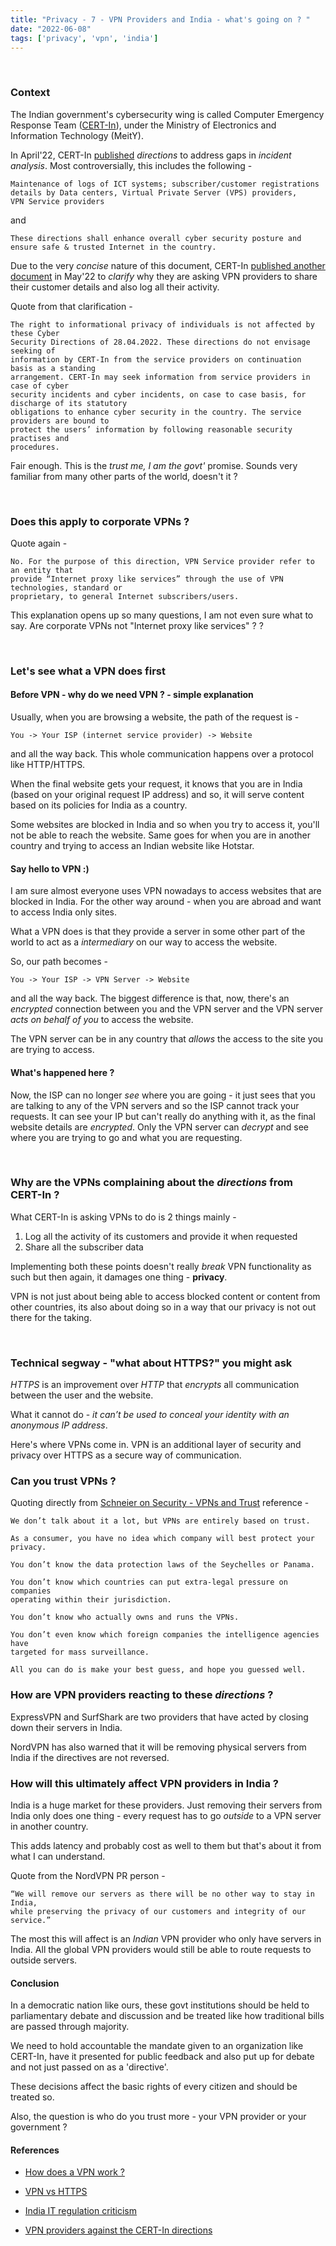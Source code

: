 ```yaml
---
title: "Privacy - 7 - VPN Providers and India - what's going on ? "
date: "2022-06-08"
tags: ['privacy', 'vpn', 'india']
---
```

<br />

### Context

The Indian government's cybersecurity wing is called Computer Emergency Response Team (<a href="https://cert-in.org.in/" target="_blank">CERT-In</a>), under the Ministry of Electronics and Information Technology (MeitY).

In April'22, CERT-In <a href="https://www.pib.gov.in/PressReleasePage.aspx?PRID=1820904" target="_blank">published</a> _directions_ to address gaps in _incident analysis_.  Most controversially, this includes the following - 

    Maintenance of logs of ICT systems; subscriber/customer registrations 
    details by Data centers, Virtual Private Server (VPS) providers, 
    VPN Service providers

and

    These directions shall enhance overall cyber security posture and 
    ensure safe & trusted Internet in the country.

Due to the very _concise_ nature of this document, CERT-In <a href="https://www.cert-in.org.in/PDF/FAQs_on_CyberSecurityDirections_May2022.pdf" target="_blank">published another document</a> in May'22 to _clarify_ why they are asking VPN providers to share their customer details and also log all their activity.

Quote from that clarification -

    The right to informational privacy of individuals is not affected by these Cyber
    Security Directions of 28.04.2022. These directions do not envisage seeking of
    information by CERT-In from the service providers on continuation basis as a standing
    arrangement. CERT-In may seek information from service providers in case of cyber
    security incidents and cyber incidents, on case to case basis, for discharge of its statutory
    obligations to enhance cyber security in the country. The service providers are bound to
    protect the users’ information by following reasonable security practises and
    procedures.

Fair enough. This is the _trust me, I am the govt'_ promise. Sounds very familiar from many other parts of the world, doesn't it ?    

<br />

### Does this apply to corporate VPNs ? 

Quote again -

    No. For the purpose of this direction, VPN Service provider refer to an entity that
    provide “Internet proxy like services” through the use of VPN technologies, standard or
    proprietary, to general Internet subscribers/users.

This explanation opens up so many questions, I am not even sure what to say. Are corporate VPNs not "Internet proxy like services" ? ?   

<br />

### Let's see what a VPN does first

#### Before VPN - why do we need VPN ? - simple explanation

Usually, when you are browsing a website, the path of the request is -

    You -> Your ISP (internet service provider) -> Website

and all the way back. This whole communication happens over a protocol like HTTP/HTTPS.  

When the final website gets your request, it knows that you are in India (based on your original request IP address) and so, it will serve content based on its policies for India as a country.

Some websites are blocked in India and so when you try to access it, you'll not be able to reach the website.  Same goes for when you are in another country and trying to access an Indian website like Hotstar.

#### Say hello to VPN :)

I am sure almost everyone uses VPN nowadays to access websites that are blocked in India. For the other way around - when you are abroad and want to access India only sites.

What a VPN does is that they provide a server in some other part of the world to act as a _intermediary_ on our way to access the website.

So, our path becomes -

    You -> Your ISP -> VPN Server -> Website

and all the way back.  The biggest difference is that, now, there's an _encrypted_ connection between you and the VPN server and the VPN server _acts on behalf of you_ to access the website.

The VPN server can be in any country that _allows_ the access to the site you are trying to access.

#### What's happened here ? 

Now, the ISP can no longer _see_ where you are going - it just sees that you are talking to any of the VPN servers and so the ISP cannot track your requests. It can see your IP but can't really do anything with it, as the final website
details are _encrypted_. Only the VPN server can _decrypt_ and see where you are trying to go and what you are requesting.

<br />

### Why are the VPNs complaining about the _directions_ from CERT-In ?

What CERT-In is asking VPNs to do is 2 things mainly -

1. Log all the activity of its customers and provide it when requested
2. Share all the subscriber data 

Implementing both these points doesn't really _break_ VPN functionality as such but then again, it damages one thing - **privacy**.

VPN is not just about being able to access blocked content or content from other countries, its also about doing so in a way that our privacy is not out there for the taking.

<br />

### Technical segway - "what about HTTPS?" you might ask

_HTTPS_ is an improvement over _HTTP_ that _encrypts_ all communication between the user and the website.

What it cannot do - _it can’t be used to conceal your identity with an anonymous IP address_.

Here's where VPNs come in. VPN is an additional layer of security and privacy over HTTPS as a secure way of communication.

### Can you trust VPNs ? 

Quoting directly from <a href="https://www.schneier.com/blog/archives/2021/06/vpns-and-trust.html" target="_blank">Schneier on Security - VPNs and Trust</a> reference -

    We don’t talk about it a lot, but VPNs are entirely based on trust. 
    
    As a consumer, you have no idea which company will best protect your privacy.

    You don’t know the data protection laws of the Seychelles or Panama.

    You don’t know which countries can put extra-legal pressure on companies 
    operating within their jurisdiction. 

    You don’t know who actually owns and runs the VPNs.

    You don’t even know which foreign companies the intelligence agencies have 
    targeted for mass surveillance.

    All you can do is make your best guess, and hope you guessed well.

### How are VPN providers reacting to these _directions_ ? 

ExpressVPN and SurfShark are two providers that have acted by closing down their servers in India.   

NordVPN has also warned that it will be removing physical servers from India if the directives are not reversed.

### How will this ultimately affect VPN providers in India ?

India is a huge market for these providers. Just removing their servers from India only does one thing - every request has to go _outside_ to a VPN server in another country.

This adds latency and probably cost as well to them but that's about it from what I can understand.

Quote from the NordVPN PR person -

    “We will remove our servers as there will be no other way to stay in India,
    while preserving the privacy of our customers and integrity of our service.”

The most this will affect is an _Indian_ VPN provider who only have servers in India.  All the global VPN providers would still be able to route requests to outside servers.

#### Conclusion

In a democratic nation like ours, these govt institutions should be held to parliamentary debate and discussion and be treated like how traditional bills are passed through majority.

We need to hold accountable the mandate given to an organization like CERT-In, have it presented for public feedback and also put up for debate and not just passed on as a 'directive'.

These decisions affect the basic rights of every citizen and should be treated so.

Also, the question is who do you trust more - your VPN provider or your government ? 

#### References

- <a href="https://kinsta.com/blog/how-does-a-vpn-work/" target="_blank">How does a VPN work ?</a>

- <a href="https://www.purevpn.com/blog/https-vs-vpn/" target="_blank">VPN vs HTTPS</a>

- <a href="https://www.theregister.com/2022/06/08/india_it_regulation_criticism/" target="_blank">India IT regulation criticism</a>
 
- <a href="https://www.moneycontrol.com/news/business/vpn-service-providers-slam-cert-in-directions-on-maintaining-logs-8480081.html" target="_blank">VPN providers against the CERT-In directions</a>
